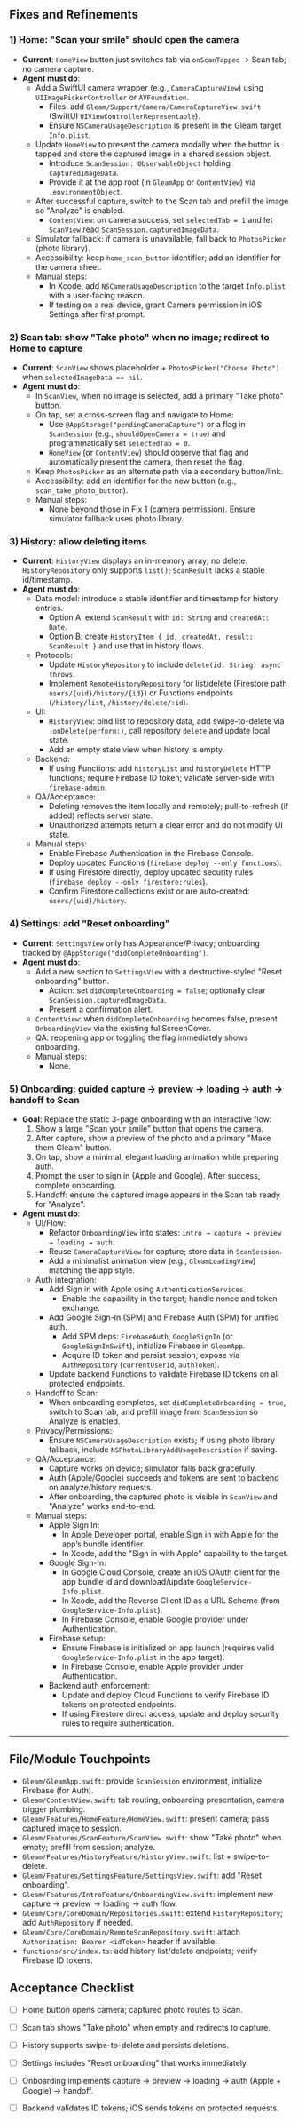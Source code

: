## Fixes and Refinements

### 1) Home: "Scan your smile" should open the camera
- **Current**: `HomeView` button just switches tab via `onScanTapped` → Scan tab; no camera capture.
- **Agent must do**:
  - Add a SwiftUI camera wrapper (e.g., `CameraCaptureView`) using `UIImagePickerController` or `AVFoundation`.
    - Files: add `Gleam/Support/Camera/CameraCaptureView.swift` (SwiftUI `UIViewControllerRepresentable`).
    - Ensure `NSCameraUsageDescription` is present in the Gleam target `Info.plist`.
  - Update `HomeView` to present the camera modally when the button is tapped and store the captured image in a shared session object.
    - Introduce `ScanSession: ObservableObject` holding `capturedImageData`.
    - Provide it at the app root (in `GleamApp` or `ContentView`) via `.environmentObject`.
  - After successful capture, switch to the Scan tab and prefill the image so "Analyze" is enabled.
    - `ContentView`: on camera success, set `selectedTab = 1` and let `ScanView` read `ScanSession.capturedImageData`.
  - Simulator fallback: if camera is unavailable, fall back to `PhotosPicker` (photo library).
  - Accessibility: keep `home_scan_button` identifier; add an identifier for the camera sheet.
  - Manual steps:
    - In Xcode, add `NSCameraUsageDescription` to the target `Info.plist` with a user-facing reason.
    - If testing on a real device, grant Camera permission in iOS Settings after first prompt.

### 2) Scan tab: show "Take photo" when no image; redirect to Home to capture
- **Current**: `ScanView` shows placeholder + `PhotosPicker("Choose Photo")` when `selectedImageData == nil`.
- **Agent must do**:
  - In `ScanView`, when no image is selected, add a primary "Take photo" button.
  - On tap, set a cross-screen flag and navigate to Home:
    - Use `@AppStorage("pendingCameraCapture")` or a flag in `ScanSession` (e.g., `shouldOpenCamera = true`) and programmatically set `selectedTab = 0`.
    - `HomeView` (or `ContentView`) should observe that flag and automatically present the camera, then reset the flag.
  - Keep `PhotosPicker` as an alternate path via a secondary button/link.
  - Accessibility: add an identifier for the new button (e.g., `scan_take_photo_button`).
  - Manual steps:
    - None beyond those in Fix 1 (camera permission). Ensure simulator fallback uses photo library.

### 3) History: allow deleting items
- **Current**: `HistoryView` displays an in-memory array; no delete. `HistoryRepository` only supports `list()`; `ScanResult` lacks a stable id/timestamp.
- **Agent must do**:
  - Data model: introduce a stable identifier and timestamp for history entries.
    - Option A: extend `ScanResult` with `id: String` and `createdAt: Date`.
    - Option B: create `HistoryItem { id, createdAt, result: ScanResult }` and use that in history flows.
  - Protocols:
    - Update `HistoryRepository` to include `delete(id: String) async throws`.
    - Implement `RemoteHistoryRepository` for list/delete (Firestore path `users/{uid}/history/{id}`) or Functions endpoints (`/history/list`, `/history/delete/:id`).
  - UI:
    - `HistoryView`: bind list to repository data, add swipe-to-delete via `.onDelete(perform:)`, call repository `delete` and update local state.
    - Add an empty state view when history is empty.
  - Backend:
    - If using Functions: add `historyList` and `historyDelete` HTTP functions; require Firebase ID token; validate server-side with `firebase-admin`.
  - QA/Acceptance:
    - Deleting removes the item locally and remotely; pull-to-refresh (if added) reflects server state.
    - Unauthorized attempts return a clear error and do not modify UI state.
  - Manual steps:
    - Enable Firebase Authentication in the Firebase Console.
    - Deploy updated Functions (`firebase deploy --only functions`).
    - If using Firestore directly, deploy updated security rules (`firebase deploy --only firestore:rules`).
    - Confirm Firestore collections exist or are auto-created: `users/{uid}/history`.

### 4) Settings: add "Reset onboarding"
- **Current**: `SettingsView` only has Appearance/Privacy; onboarding tracked by `@AppStorage("didCompleteOnboarding")`.
- **Agent must do**:
  - Add a new section to `SettingsView` with a destructive-styled "Reset onboarding" button.
    - Action: set `didCompleteOnboarding = false`; optionally clear `ScanSession.capturedImageData`.
    - Present a confirmation alert.
  - `ContentView`: when `didCompleteOnboarding` becomes false, present `OnboardingView` via the existing fullScreenCover.
  - QA: reopening app or toggling the flag immediately shows onboarding.
  - Manual steps:
    - None.

### 5) Onboarding: guided capture → preview → loading → auth → handoff to Scan
- **Goal**: Replace the static 3-page onboarding with an interactive flow:
  1. Show a large "Scan your smile" button that opens the camera.
  2. After capture, show a preview of the photo and a primary "Make them Gleam" button.
  3. On tap, show a minimal, elegant loading animation while preparing auth.
  4. Prompt the user to sign in (Apple and Google). After success, complete onboarding.
  5. Handoff: ensure the captured image appears in the Scan tab ready for "Analyze".
- **Agent must do**:
  - UI/Flow:
    - Refactor `OnboardingView` into states: `intro → capture → preview → loading → auth`.
    - Reuse `CameraCaptureView` for capture; store data in `ScanSession`.
    - Add a minimalist animation view (e.g., `GleamLoadingView`) matching the app style.
  - Auth integration:
    - Add Sign in with Apple using `AuthenticationServices`.
      - Enable the capability in the target; handle nonce and token exchange.
    - Add Google Sign-In (SPM) and Firebase Auth (SPM) for unified auth.
      - Add SPM deps: `FirebaseAuth`, `GoogleSignIn` (or `GoogleSignInSwift`), initialize Firebase in `GleamApp`.
      - Acquire ID token and persist session; expose via `AuthRepository` (`currentUserId`, `authToken`).
    - Update backend Functions to validate Firebase ID tokens on all protected endpoints.
  - Handoff to Scan:
    - When onboarding completes, set `didCompleteOnboarding = true`, switch to Scan tab, and prefill image from `ScanSession` so Analyze is enabled.
  - Privacy/Permissions:
    - Ensure `NSCameraUsageDescription` exists; if using photo library fallback, include `NSPhotoLibraryAddUsageDescription` if saving.
  - QA/Acceptance:
    - Capture works on device; simulator falls back gracefully.
    - Auth (Apple/Google) succeeds and tokens are sent to backend on analyze/history requests.
    - After onboarding, the captured photo is visible in `ScanView` and "Analyze" works end-to-end.
  - Manual steps:
    - Apple Sign In:
      - In Apple Developer portal, enable Sign in with Apple for the app’s bundle identifier.
      - In Xcode, add the "Sign in with Apple" capability to the target.
    - Google Sign-In:
      - In Google Cloud Console, create an iOS OAuth client for the app bundle id and download/update `GoogleService-Info.plist`.
      - In Xcode, add the Reverse Client ID as a URL Scheme (from `GoogleService-Info.plist`).
      - In Firebase Console, enable Google provider under Authentication.
    - Firebase setup:
      - Ensure Firebase is initialized on app launch (requires valid `GoogleService-Info.plist` in the app target).
      - In Firebase Console, enable Apple provider under Authentication.
    - Backend auth enforcement:
      - Update and deploy Cloud Functions to verify Firebase ID tokens on protected endpoints.
      - If using Firestore direct access, update and deploy security rules to require authentication.

---

## File/Module Touchpoints
- `Gleam/GleamApp.swift`: provide `ScanSession` environment, initialize Firebase (for Auth).
- `Gleam/ContentView.swift`: tab routing, onboarding presentation, camera trigger plumbing.
- `Gleam/Features/HomeFeature/HomeView.swift`: present camera; pass captured image to session.
- `Gleam/Features/ScanFeature/ScanView.swift`: show "Take photo" when empty; prefill from session; analyze.
- `Gleam/Features/HistoryFeature/HistoryView.swift`: list + swipe-to-delete.
- `Gleam/Features/SettingsFeature/SettingsView.swift`: add "Reset onboarding".
- `Gleam/Features/IntroFeature/OnboardingView.swift`: implement new capture → preview → loading → auth flow.
- `Gleam/Core/CoreDomain/Repositories.swift`: extend `HistoryRepository`; add `AuthRepository` if needed.
- `Gleam/Core/CoreDomain/RemoteScanRepository.swift`: attach `Authorization: Bearer <idToken>` header if available.
- `functions/src/index.ts`: add history list/delete endpoints; verify Firebase ID tokens.

## Acceptance Checklist
- [ ] Home button opens camera; captured photo routes to Scan.
- [ ] Scan tab shows "Take photo" when empty and redirects to capture.
- [ ] History supports swipe-to-delete and persists deletions.
- [ ] Settings includes "Reset onboarding" that works immediately.
- [ ] Onboarding implements capture → preview → loading → auth (Apple + Google) → handoff.
- [ ] Backend validates ID tokens; iOS sends tokens on protected requests.

